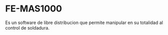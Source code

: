 # FE-MAS1000
Es un software de libre distribucion que permite manipular en su totalidad al control de soldadura.

